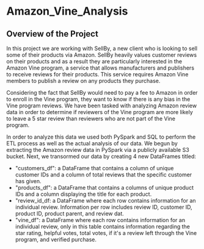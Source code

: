 # Amazon_Vine_Analysis

## Overview of the Project

In this project we are working with SellBy, a new client who is looking to sell some of their products via Amazon. SellBy heavily values customer reviews on their products and as a result they are particularly interested in the Amazon Vine program, a service that allows manufacturers and publishers to receive reviews for their products. This service requires Amazon Vine members to publish a review on any products they purchase. 

Considering the fact that SellBy would need to pay a fee to Amazon in order to enroll in the Vine program, they want to know if there is any bias in the Vine program reviews. We have been tasked with analyzing Amazon review data in order to determine if reviewers of the Vine program are more likely to leave a 5 star review than reviewers who are not part of the Vine program.

In order to analyze this data we used both PySpark and SQL to perform the ETL process as well as the actual analysis of our data. We begun by extracting the Amazon review data in PySpark via a publicly available S3 bucket. Next, we transormed our data by creating 4 new DataFrames titled:
- "customers_df": a DataFrame that contains a column of unique customer IDs and a column of total reviews that the specific customer has given.
- "products_df": a DataFrame that contains a columns of unique product IDs and a column displaying the title for each product.
- "review_id_df: a DataFrame where each row contains information for an individual review. Information per row includes review ID, customer ID, product ID, product parent, and review dat.
- "vine_df": a DataFrame where each row contains information for an individual review, only in this table contains information regarding the star rating, helpful votes, total votes, if it's a review left through the Vine program, and verified purchase. 

